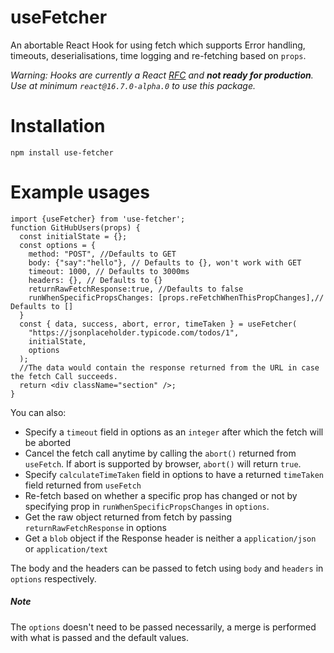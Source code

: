 # useFetcher
An abortable React Hook for using fetch which supports Error handling, timeouts, deserialisations, time logging and re-fetching based on `props`.

_Warning: Hooks are currently a React [RFC](https://github.com/reactjs/rfcs/pull/68) and **not ready for production**. Use at minimum `react@16.7.0-alpha.0` to use this package._

# Installation
`npm install use-fetcher`

# Example usages
```
import {useFetcher} from 'use-fetcher';
function GitHubUsers(props) {
  const initialState = {};
  const options = {
    method: "POST", //Defaults to GET
    body: {"say":"hello"}, // Defaults to {}, won't work with GET
    timeout: 1000, // Defaults to 3000ms
    headers: {}, // Defaults to {}
    returnRawFetchResponse:true, //Defaults to false
    runWhenSpecificPropsChanges: [props.reFetchWhenThisPropChanges],// Defaults to []
  }
  const { data, success, abort, error, timeTaken } = useFetcher(
    "https://jsonplaceholder.typicode.com/todos/1",
    initialState,
    options
  );
  //The data would contain the response returned from the URL in case the fetch Call succeeds.
  return <div className="section" />;
}
```
You can also:
  - Specify a `timeout` field in options as an `integer` after which the fetch will be aborted
  - Cancel the fetch call anytime by calling the `abort()` returned from `useFetch`. If abort is supported by browser, `abort()` will return `true`.
  - Specify `calculateTimeTaken` field in options to have a returned `timeTaken` field returned from `useFetch` 
  - Re-fetch based on whether a specific prop has changed or not by specifying prop in `runWhenSpecificPropsChanges` in `options`.
  - Get the raw object returned from fetch by passing `returnRawFetchResponse` in options
  - Get a `blob` object if the Response header is neither a `application/json` or `application/text`

The body and the headers can be passed to fetch using `body` and `headers` in `options` respectively.
##### Note
The `options` doesn't need to be passed necessarily, a merge is performed with what is passed and the default values.





